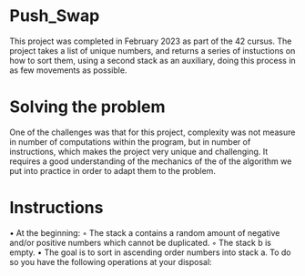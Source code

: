 # Push_Swap
This project was completed in February 2023 as part of the 42 cursus. The project takes a list of unique numbers, and returns a series of instuctions on how to sort them, using a second stack as an auxiliary, doing this process in as few movements as possible.


# Solving the problem
One of the challenges was that for this project, complexity was not measure in number of computations within the program, but in number of instructions, which makes the project very unique and challenging. It requires a good understanding of the mechanics of the of the algorithm we put into practice in order to adapt them to the problem.

# Instructions
• At the beginning:
◦ The stack a contains a random amount of negative and/or positive numbers
which cannot be duplicated.
◦ The stack b is empty.
• The goal is to sort in ascending order numbers into stack a. To do so you have the
following operations at your disposal:
